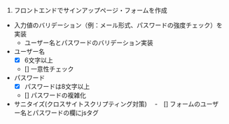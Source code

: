 


1. フロントエンドでサインアップページ・フォームを作成
  - 入力値のバリデーション（例：メール形式、パスワードの強度チェック）を実装
    - ユーザー名とパスワードのバリデーション実装
  - ユーザー名
    - [x] 6文字以上
    - [] 一意性チェック
  - パスワード
    - [x] パスワードは8文字以上
    - [] パスワードの複雑化
  - サニタイズ(クロスサイトスクリプティング対策)
  　-　[] フォームのユーザー名とパスワードの欄にjsタグ<script><alert>こんにちは<alert><script> を仕込まれても実行しないようにするための処理
    
2. フォームからサーバー（API）へユーザー名・パスワードを送信
    * HTTPSでPOSTリクエスト
    * JSON形式で送信
3. バックエンドでリクエストを受信
    * Strong Parametersなどで許可されたパラメータのみ受け取る
    * バリデーション（例：メールの形式・重複チェック、パスワードの長さ・複雑さ）
4. パスワードをハッシュ化してデータベースに保存
    * has_secure_passwordやbcryptなどのライブラリを使用
    * データベース側にもNOT NULLやユニーク制約を設定
5. ユーザー作成後、JWTトークンを発行
    * ユーザーIDや有効期限（exp）などを含めてJWTを生成
    * サーバーのシークレットキーで署名
6. JWTトークンをフロントエンドに返却
    * レスポンスでトークンを返す
    * フロント側でlocalStorageやCookie（HttpOnly, Secure推奨）に保存
7. セキュリティ対策を徹底
    * SQLインジェクション防止（ORM利用・プリペアドステートメント）
    * XSS対策（入力値・出力値のサニタイズ、CSPヘッダー）
    * CSRF対策（APIの場合はトークン認証、Webの場合はCSRFトークン）
    * JWTの有効期限（exp）や署名アルゴリズムの設定
    * エラーハンドリング（不正リクエスト時は詳細な情報を返さない）
8. （必要に応じて）テストを実装
    * サインアップ成功/失敗のテスト
    * 不正なデータ送信時のテスト
    * JWTトークンの検証テスト



わかったこと
サニタイズ
⇨ユーザーからの入力データを無害化する処理の総称
ユーザーから送られるデータに不正なデータが含まれる可能性があるためそれらを除去する。zodなど


フォームバリデーション要件

フォームでの要件
パスワードは8文字以上
パスワードの複雑化
大文字（A-Z）
小文字（a-z）
数字（0-9）
記号（!@#$%^&*など）
上記を含める


ユーザー名
6文字以上
一意性チェック


